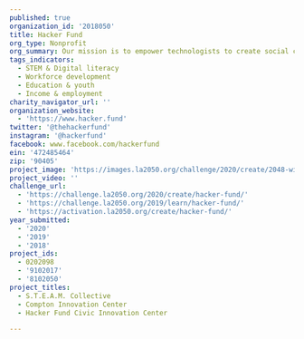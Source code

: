 ```yaml
---
published: true
organization_id: '2018050'
title: Hacker Fund
org_type: Nonprofit
org_summary: Our mission is to empower technologists to create social change.
tags_indicators:
  - STEM & Digital literacy
  - Workforce development
  - Education & youth
  - Income & employment
charity_navigator_url: ''
organization_website:
  - 'https://www.hacker.fund'
twitter: '@thehackerfund'
instagram: '@hackerfund'
facebook: www.facebook.com/hackerfund
ein: '472485464'
zip: '90405'
project_image: 'https://images.la2050.org/challenge/2020/create/2048-wide/hacker-fund.jpg'
project_video: ''
challenge_url:
  - 'https://challenge.la2050.org/2020/create/hacker-fund/'
  - 'https://challenge.la2050.org/2019/learn/hacker-fund/'
  - 'https://activation.la2050.org/create/hacker-fund/'
year_submitted:
  - '2020'
  - '2019'
  - '2018'
project_ids:
  - 0202098
  - '9102017'
  - '8102050'
project_titles:
  - S.T.E.A.M. Collective
  - Compton Innovation Center
  - Hacker Fund Civic Innovation Center

---
```

